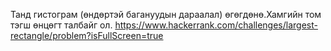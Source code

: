 Танд гистограм (өндөртэй багануудын дараалал) өгөгдөнө.Хамгийн том тэгш өнцөгт талбайг ол.
https://www.hackerrank.com/challenges/largest-rectangle/problem?isFullScreen=true
